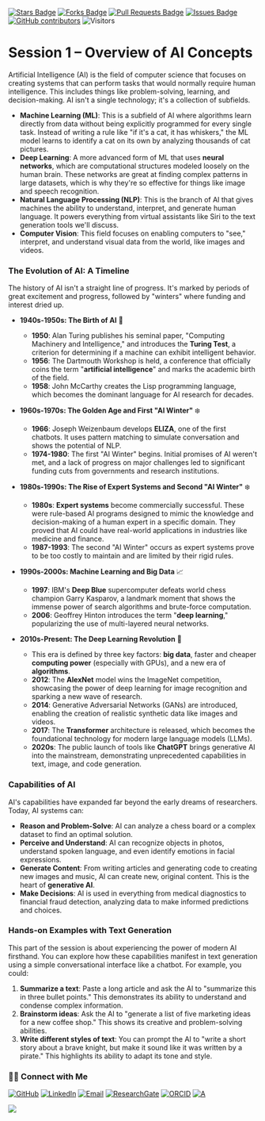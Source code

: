 <a href="https://github.com/drshahizan/short-course/stargazers"><img src="https://img.shields.io/github/stars/drshahizan/short-course" alt="Stars Badge"/></a>
<a href="https://github.com/drshahizan/short-course/network/members"><img src="https://img.shields.io/github/forks/drshahizan/short-course" alt="Forks Badge"/></a>
<a href="https://github.com/drshahizan/short-course/pulls"><img src="https://img.shields.io/github/issues-pr/drshahizan/short-course" alt="Pull Requests Badge"/></a>
<a href="https://github.com/drshahizan/short-course"><img src="https://img.shields.io/github/issues/drshahizan/short-course" alt="Issues Badge"/></a>
<a href="https://github.com/drshahizan/short-course/graphs/contributors"><img alt="GitHub contributors" src="https://img.shields.io/github/contributors/drshahizan/short-course?color=2b9348"></a>
![Visitors](https://api.visitorbadge.io/api/visitors?path=https%3A%2F%2Fgithub.com%2Fdrshahizan%2Fshort-course&labelColor=%23d9e3f0&countColor=%23697689&style=flat)

# Session 1 – Overview of AI Concepts

Artificial Intelligence (AI) is the field of computer science that focuses on creating systems that can perform tasks that would normally require human intelligence. This includes things like problem-solving, learning, and decision-making. AI isn't a single technology; it's a collection of subfields.

* **Machine Learning (ML)**: This is a subfield of AI where algorithms learn directly from data without being explicitly programmed for every single task. Instead of writing a rule like "if it's a cat, it has whiskers," the ML model learns to identify a cat on its own by analyzing thousands of cat pictures.
* **Deep Learning**: A more advanced form of ML that uses **neural networks**, which are computational structures modeled loosely on the human brain. These networks are great at finding complex patterns in large datasets, which is why they're so effective for things like image and speech recognition.
* **Natural Language Processing (NLP)**: This is the branch of AI that gives machines the ability to understand, interpret, and generate human language. It powers everything from virtual assistants like Siri to the text generation tools we'll discuss.
* **Computer Vision**: This field focuses on enabling computers to "see," interpret, and understand visual data from the world, like images and videos.


### The Evolution of AI: A Timeline

The history of AI isn't a straight line of progress. It's marked by periods of great excitement and progress, followed by "winters" where funding and interest dried up.

* **1940s-1950s: The Birth of AI** 👶
    * **1950**: Alan Turing publishes his seminal paper, "Computing Machinery and Intelligence," and introduces the **Turing Test**, a criterion for determining if a machine can exhibit intelligent behavior.
    * **1956**: The Dartmouth Workshop is held, a conference that officially coins the term "**artificial intelligence**" and marks the academic birth of the field.
    * **1958**: John McCarthy creates the Lisp programming language, which becomes the dominant language for AI research for decades.

* **1960s-1970s: The Golden Age and First "AI Winter"** ❄️
    * **1966**: Joseph Weizenbaum develops **ELIZA**, one of the first chatbots. It uses pattern matching to simulate conversation and shows the potential of NLP.
    * **1974-1980**: The first "AI Winter" begins. Initial promises of AI weren't met, and a lack of progress on major challenges led to significant funding cuts from governments and research institutions.

* **1980s-1990s: The Rise of Expert Systems and Second "AI Winter"** ❄️
    * **1980s**: **Expert systems** become commercially successful. These were rule-based AI programs designed to mimic the knowledge and decision-making of a human expert in a specific domain. They proved that AI could have real-world applications in industries like medicine and finance.
    * **1987-1993**: The second "AI Winter" occurs as expert systems prove to be too costly to maintain and are limited by their rigid rules.

* **1990s-2000s: Machine Learning and Big Data** 📈
    * **1997**: IBM's **Deep Blue** supercomputer defeats world chess champion Garry Kasparov, a landmark moment that shows the immense power of search algorithms and brute-force computation.
    * **2006**: Geoffrey Hinton introduces the term "**deep learning**," popularizing the use of multi-layered neural networks.

* **2010s-Present: The Deep Learning Revolution** 🚀 
    * This era is defined by three key factors: **big data**, faster and cheaper **computing power** (especially with GPUs), and a new era of **algorithms**.
    * **2012**: The **AlexNet** model wins the ImageNet competition, showcasing the power of deep learning for image recognition and sparking a new wave of research.
    * **2014**: Generative Adversarial Networks (GANs) are introduced, enabling the creation of realistic synthetic data like images and videos.
    * **2017**: The **Transformer** architecture is released, which becomes the foundational technology for modern large language models (LLMs).
    * **2020s**: The public launch of tools like **ChatGPT** brings generative AI into the mainstream, demonstrating unprecedented capabilities in text, image, and code generation.


### Capabilities of AI

AI's capabilities have expanded far beyond the early dreams of researchers. Today, AI systems can:

* **Reason and Problem-Solve**: AI can analyze a chess board or a complex dataset to find an optimal solution.
* **Perceive and Understand**: AI can recognize objects in photos, understand spoken language, and even identify emotions in facial expressions.
* **Generate Content**: From writing articles and generating code to creating new images and music, AI can create new, original content. This is the heart of **generative AI**.
* **Make Decisions**: AI is used in everything from medical diagnostics to financial fraud detection, analyzing data to make informed predictions and choices.


### Hands-on Examples with Text Generation

This part of the session is about experiencing the power of modern AI firsthand. You can explore how these capabilities manifest in text generation using a simple conversational interface like a chatbot. For example, you could:

1.  **Summarize a text**: Paste a long article and ask the AI to "summarize this in three bullet points." This demonstrates its ability to understand and condense complex information.
2.  **Brainstorm ideas**: Ask the AI to "generate a list of five marketing ideas for a new coffee shop." This shows its creative and problem-solving abilities.
3.  **Write different styles of text**: You can prompt the AI to "write a short story about a brave knight, but make it sound like it was written by a pirate." This highlights its ability to adapt its tone and style.

### 🙌🏻 Connect with Me
<p align="left">
    <a href="https://github.com/drshahizan" target="_blank"><img alt="GitHub" src="https://img.shields.io/badge/-@drshahizan-181717?style=flat-square&logo=GitHub&logoColor=white"></a>
    <a href="https://www.linkedin.com/in/drshahizan" target="_blank"><img alt="LinkedIn" src="https://img.shields.io/badge/-drshahizan-blue?style=flat-square&logo=Linkedin&logoColor=white&link=https://www.linkedin.com/in/drshahizan/"></a>
    <a href="mailto:shahizan@utm.my" target="_blank"><img alt="Email" src="https://img.shields.io/badge/-shahizan@utm.my-c14438?style=flat-square&logo=Gmail&logoColor=white&link=mailto:shahizan@utm.my.com"></a>
    <a href="https://www.researchgate.net/profile/Mohd-Othman-28" target="_blank"><img alt="ResearchGate" src="https://img.shields.io/badge/-ResearchGate-00CCBB?style=flat-square&logo=ResearchGate&logoColor=white"></a>
    <a href="https://orcid.org/0000-0003-4261-1873" target="_blank"><img alt="ORCID" src="https://img.shields.io/badge/-ORCID-A6CE39?style=flat-square&logo=ORCID&logoColor=white"></a> 
 <a href="https://visitorbadge.io/status?path=https%3A%2F%2Fgithub.com%2Fdrshahizan" target="_blank"><img alt="A" src="https://api.visitorbadge.io/api/visitors?path=https%3A%2F%2Fgithub.com%2Fdrshahizan&labelColor=%23697689&countColor=%23555555&style=plastic"></a>
 
![](https://hit.yhype.me/github/profile?user_id=81284918)
</p>


